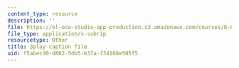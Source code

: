 ```yaml
---
content_type: resource
description: ''
file: https://ol-ocw-studio-app-production.s3.amazonaws.com/courses/8-06-quantum-physics-iii-spring-2018/f5abecd0d8025db5b37af34108e505f5_A4-kg_F34qc.vtt
file_type: application/x-subrip
resourcetype: Other
title: 3play caption file
uid: f5abecd0-d802-5db5-b37a-f34108e505f5
---
```

